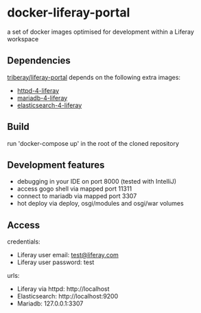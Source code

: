 # docker-liferay-portal
a set of docker images optimised for development within a Liferay workspace

## Dependencies

[triberay/liferay-portal](https://hub.docker.com/r/triberay/liferay-portal/) depends on the following extra images:
 * [httpd-4-liferay](https://hub.docker.com/r/triberay/httpd-4-liferay/)
 * [mariadb-4-liferay](https://hub.docker.com/r/triberay/mariadb-4-liferay/)
 * [elasticsearch-4-liferay](https://hub.docker.com/r/triberay/elasticsearch-4-liferay/)

## Build

run 'docker-compose up' in the root of the cloned repository

## Development features

 * debugging in your IDE on port 8000 (tested with IntelliJ)
 * access gogo shell via mapped port 11311 
 * connect to mariadb via mapped port 3307
 * hot deploy via deploy, osgi/modules and osgi/war volumes
 
## Access

credentials:
 * Liferay user email: test@liferay.com
 * Liferay user password: test
 
urls:
 * Liferay via httpd: http://localhost
 * Elasticsearch: http://localhost:9200
 * Mariadb: 127.0.0.1:3307
